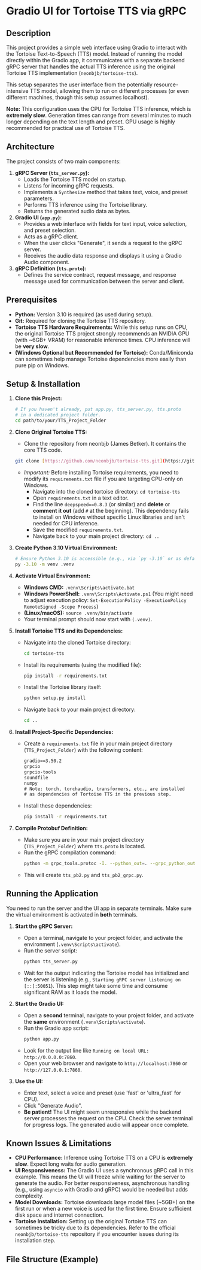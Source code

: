 # Gradio UI for Tortoise TTS via gRPC

## Description

This project provides a simple web interface using Gradio to interact with the Tortoise Text-to-Speech (TTS) model. Instead of running the model directly within the Gradio app, it communicates with a separate backend gRPC server that handles the actual TTS inference using the original Tortoise TTS implementation (`neonbjb/tortoise-tts`).

This setup separates the user interface from the potentially resource-intensive TTS model, allowing them to run on different processes (or even different machines, though this setup assumes localhost).

**Note:** This configuration uses the CPU for Tortoise TTS inference, which is **extremely slow**. Generation times can range from several minutes to much longer depending on the text length and preset. GPU usage is highly recommended for practical use of Tortoise TTS.

## Architecture

The project consists of two main components:

1.  **gRPC Server (`tts_server.py`):**
    * Loads the Tortoise TTS model on startup.
    * Listens for incoming gRPC requests.
    * Implements a `Synthesize` method that takes text, voice, and preset parameters.
    * Performs TTS inference using the Tortoise library.
    * Returns the generated audio data as bytes.
2.  **Gradio UI (`app.py`):**
    * Provides a web interface with fields for text input, voice selection, and preset selection.
    * Acts as a gRPC client.
    * When the user clicks "Generate", it sends a request to the gRPC server.
    * Receives the audio data response and displays it using a Gradio Audio component.
3.  **gRPC Definition (`tts.proto`):**
    * Defines the service contract, request message, and response message used for communication between the server and client.

## Prerequisites

* **Python:** Version 3.10 is required (as used during setup).
* **Git:** Required for cloning the Tortoise TTS repository.
* **Tortoise TTS Hardware Requirements:** While this setup runs on CPU, the original Tortoise TTS project strongly recommends an NVIDIA GPU (with ~6GB+ VRAM) for reasonable inference times. CPU inference will be **very slow**.
* **(Windows Optional but Recommended for Tortoise):** Conda/Miniconda can sometimes help manage Tortoise dependencies more easily than pure pip on Windows.

## Setup & Installation

1.  **Clone this Project:**
    ```bash
    # If you haven't already, put app.py, tts_server.py, tts.proto
    # in a dedicated project folder.
    cd path/to/your/TTS_Project_Folder
    ```

2.  **Clone Original Tortoise TTS:**
    * Clone the repository from neonbjb (James Betker). It contains the core TTS code.
    ```bash
    git clone [https://github.com/neonbjb/tortoise-tts.git](https://github.com/neonbjb/tortoise-tts.git)
    ```
    * *Important:* Before installing Tortoise requirements, you need to modify its `requirements.txt` file if you are targeting CPU-only on Windows.
        * Navigate into the cloned tortoise directory: `cd tortoise-tts`
        * Open `requirements.txt` in a text editor.
        * Find the line `deepspeed==0.8.3` (or similar) and **delete** or **comment it out** (add `#` at the beginning). This dependency fails to install on Windows without specific Linux libraries and isn't needed for CPU inference.
        * Save the modified `requirements.txt`.
        * Navigate back to your main project directory: `cd ..`

3.  **Create Python 3.10 Virtual Environment:**
    ```bash
    # Ensure Python 3.10 is accessible (e.g., via `py -3.10` or as default `python`)
    py -3.10 -m venv .venv
    ```

4.  **Activate Virtual Environment:**
    * **Windows CMD:** `.venv\Scripts\activate.bat`
    * **Windows PowerShell:** `.venv\Scripts\Activate.ps1` (You might need to adjust execution policy: `Set-ExecutionPolicy -ExecutionPolicy RemoteSigned -Scope Process`)
    * **(Linux/macOS):** `source .venv/bin/activate`
    * Your terminal prompt should now start with `(.venv)`.

5.  **Install Tortoise TTS and its Dependencies:**
    * Navigate into the cloned Tortoise directory:
        ```bash
        cd tortoise-tts
        ```
    * Install its requirements (using the modified file):
        ```bash
        pip install -r requirements.txt
        ```
    * Install the Tortoise library itself:
        ```bash
        python setup.py install
        ```
    * Navigate back to your main project directory:
        ```bash
        cd ..
        ```

6.  **Install Project-Specific Dependencies:**
    * Create a `requirements.txt` file in your main project directory (`TTS_Project_Folder`) with the following content:
        ```txt
        gradio==3.50.2
        grpcio
        grpcio-tools
        soundfile
        numpy
        # Note: torch, torchaudio, transformers, etc., are installed
        # as dependencies of Tortoise TTS in the previous step.
        ```
    * Install these dependencies:
        ```bash
        pip install -r requirements.txt
        ```

7.  **Compile Protobuf Definition:**
    * Make sure you are in your main project directory (`TTS_Project_Folder`) where `tts.proto` is located.
    * Run the gRPC compilation command:
        ```bash
        python -m grpc_tools.protoc -I. --python_out=. --grpc_python_out=. tts.proto
        ```
    * This will create `tts_pb2.py` and `tts_pb2_grpc.py`.

## Running the Application

You need to run the server and the UI app in separate terminals. Make sure the virtual environment is activated in **both** terminals.

1.  **Start the gRPC Server:**
    * Open a terminal, navigate to your project folder, and activate the environment (`.venv\Scripts\activate`).
    * Run the server script:
        ```bash
        python tts_server.py
        ```
    * Wait for the output indicating the Tortoise model has initialized and the server is listening (e.g., `Starting gRPC server listening on [::]:50051`). This step might take some time and consume significant RAM as it loads the model.

2.  **Start the Gradio UI:**
    * Open a **second** terminal, navigate to your project folder, and activate the **same** environment (`.venv\Scripts\activate`).
    * Run the Gradio app script:
        ```bash
        python app.py
        ```
    * Look for the output line like `Running on local URL: http://0.0.0.0:7860`.
    * Open your web browser and navigate to `http://localhost:7860` or `http://127.0.0.1:7860`.

3.  **Use the UI:**
    * Enter text, select a voice and preset (use 'fast' or 'ultra_fast' for CPU).
    * Click "Generate Audio".
    * **Be patient!** The UI might seem unresponsive while the backend server processes the request on the CPU. Check the server terminal for progress logs. The generated audio will appear once complete.

## Known Issues & Limitations

* **CPU Performance:** Inference using Tortoise TTS on a CPU is **extremely slow**. Expect long waits for audio generation.
* **UI Responsiveness:** The Gradio UI uses a synchronous gRPC call in this example. This means the UI will freeze while waiting for the server to generate the audio. For better responsiveness, asynchronous handling (e.g., using `asyncio` with Gradio and gRPC) would be needed but adds complexity.
* **Model Downloads:** Tortoise downloads large model files (~5GB+) on the first run or when a new voice is used for the first time. Ensure sufficient disk space and internet connection.
* **Tortoise Installation:** Setting up the original Tortoise TTS can sometimes be tricky due to its dependencies. Refer to the official `neonbjb/tortoise-tts` repository if you encounter issues during its installation step.

## File Structure (Example)